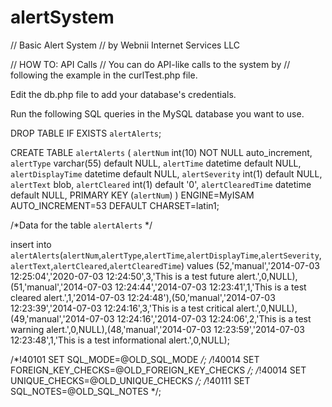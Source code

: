 alertSystem
===========

// Basic Alert System
// by Webnii Internet Services LLC

// HOW TO: API Calls
// You can do API-like calls to the system by
// following the example in the curlTest.php file.

Edit the db.php file to add your database's credentials.

Run the following SQL queries in the MySQL database you want to use. 

DROP TABLE IF EXISTS `alertAlerts`;

CREATE TABLE `alertAlerts` (
  `alertNum` int(10) NOT NULL auto_increment,
  `alertType` varchar(55) default NULL,
  `alertTime` datetime default NULL,
  `alertDisplayTime` datetime default NULL,
  `alertSeverity` int(1) default NULL,
  `alertText` blob,
  `alertCleared` int(1) default '0',
  `alertClearedTime` datetime default NULL,
  PRIMARY KEY  (`alertNum`)
) ENGINE=MyISAM AUTO_INCREMENT=53 DEFAULT CHARSET=latin1;

/*Data for the table `alertAlerts` */

insert  into `alertAlerts`(`alertNum`,`alertType`,`alertTime`,`alertDisplayTime`,`alertSeverity`,`alertText`,`alertCleared`,`alertClearedTime`) values (52,'manual','2014-07-03 12:25:04','2020-07-03 12:24:50',3,'This is a test future alert.',0,NULL),(51,'manual','2014-07-03 12:24:44','2014-07-03 12:23:41',1,'This is a test cleared alert.',1,'2014-07-03 12:24:48'),(50,'manual','2014-07-03 12:23:39','2014-07-03 12:24:16',3,'This is a test critical alert.',0,NULL),(49,'manual','2014-07-03 12:24:16','2014-07-03 12:24:06',2,'This is a test warning alert.',0,NULL),(48,'manual','2014-07-03 12:23:59','2014-07-03 12:23:48',1,'This is a test informational alert.',0,NULL);

/*!40101 SET SQL_MODE=@OLD_SQL_MODE */;
/*!40014 SET FOREIGN_KEY_CHECKS=@OLD_FOREIGN_KEY_CHECKS */;
/*!40014 SET UNIQUE_CHECKS=@OLD_UNIQUE_CHECKS */;
/*!40111 SET SQL_NOTES=@OLD_SQL_NOTES */;
